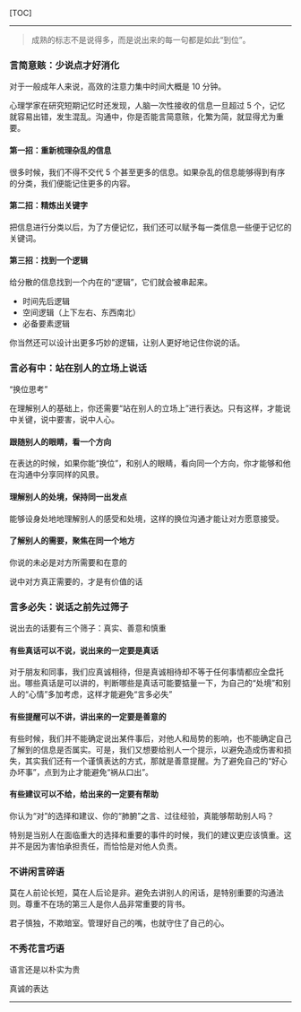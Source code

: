 [TOC]

-------

> 成熟的标志不是说得多，而是说出来的每一句都是如此“到位”。

### 言简意赅：少说点才好消化

对于一般成年人来说，高效的注意力集中时间大概是 10 分钟。

心理学家在研究短期记忆时还发现，人脑一次性接收的信息一旦超过 5 个，记忆就容易出错，发生混乱。沟通中，你是否能言简意赅，化繁为简，就显得尤为重要。

#### 第一招：重新梳理杂乱的信息

很多时候，我们不得不交代 5 个甚至更多的信息。如果杂乱的信息能够得到有序的分类，我们便能记住更多的内容。

#### 第二招：精炼出关键字

把信息进行分类以后，为了方便记忆，我们还可以赋予每一类信息一些便于记忆的关键词。

#### 第三招：找到一个逻辑

给分散的信息找到一个内在的“逻辑”，它们就会被串起来。

- 时间先后逻辑
- 空间逻辑（上下左右、东西南北）
- 必备要素逻辑

你当然还可以设计出更多巧妙的逻辑，让别人更好地记住你说的话。

### 言必有中：站在别人的立场上说话

“换位思考”

在理解别人的基础上，你还需要“站在别人的立场上”进行表达。只有这样，才能说中关键，说中要害，说中人心。

#### 跟随别人的眼睛，看一个方向

在表达的时候，如果你能“换位”，和别人的眼睛，看向同一个方向，你才能够和他在沟通中分享同样的风景。

#### 理解别人的处境，保持同一出发点

能够设身处地地理解别人的感受和处境，这样的换位沟通才能让对方愿意接受。

#### 了解别人的需要，聚焦在同一个地方

你说的未必是对方所需要和在意的

说中对方真正需要的，才是有价值的话

### 言多必失：说话之前先过筛子

说出去的话要有三个筛子：真实、善意和慎重

#### 有些真话可以不说，说出来的一定要是真话

对于朋友和同事，我们应真诚相待，但是真诚相待却不等于任何事情都应全盘托出。哪些真话是可以讲的，判断哪些是真话可能要掂量一下，为自己的“处境”和别人的“心情”多加考虑，这样才能避免“言多必失”

#### 有些提醒可以不讲，讲出来的一定要是善意的

有些时候，我们并不能确定说出某件事后，对他人和局势的影响，也不能确定自己了解到的信息是否属实。可是，我们又想要给别人一个提示，以避免造成伤害和损失，其实我们还有一个谨慎表达的方式，那就是善意提醒。为了避免自己的“好心办坏事”，点到为止才能避免“祸从口出”。

#### 有些建议可以不给，给出来的一定要有帮助

你认为“对”的选择和建议、你的“肺腑”之言、过往经验，真能够帮助别人吗？

特别是当别人在面临重大的选择和重要的事件的时候，我们的建议更应该慎重。这并不是因为害怕承担责任，而恰恰是对他人负责。

### 不讲闲言碎语

莫在人前论长短，莫在人后论是非。避免去讲别人的闲话，是特别重要的沟通法则。尊重不在场的第三人是你人品非常重要的背书。

君子慎独，不欺暗室。管理好自己的嘴，也就守住了自己的心。

### 不秀花言巧语

语言还是以朴实为贵

真诚的表达

-------
